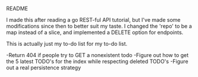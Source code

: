 README

I made this after reading a go REST-ful API tutorial, but I've made some modifications since then to better suit my taste. I changed the 'repo' to be a map instead of a slice, and implemented a DELETE option for endpoints.

This is actually just my to-do list for my to-do list.

-Return 404 if people try to GET a nonexistent todo
-Figure out how to get the 5 latest TODO's for the index while respecting deleted TODO's
-Figure out a real persistence strategy
